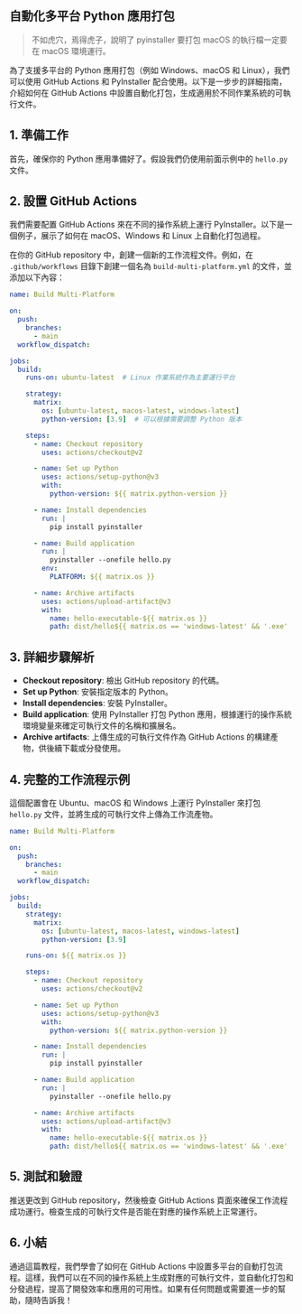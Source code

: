 ## 自動化多平台 Python 應用打包

> 不如虎穴，焉得虎子，說明了 pyinstaller 要打包 macOS 的執行檔一定要在 macOS 環境運行。

為了支援多平台的 Python 應用打包（例如 Windows、macOS 和 Linux），我們可以使用 GitHub Actions 和 PyInstaller 配合使用。以下是一步步的詳細指南，介紹如何在 GitHub Actions 中設置自動化打包，生成適用於不同作業系統的可執行文件。

## **1. 準備工作**

首先，確保你的 Python 應用準備好了。假設我們仍使用前面示例中的 `hello.py` 文件。

## **2. 設置 GitHub Actions**

我們需要配置 GitHub Actions 來在不同的操作系統上運行 PyInstaller。以下是一個例子，展示了如何在 macOS、Windows 和 Linux 上自動化打包過程。

在你的 GitHub repository 中，創建一個新的工作流程文件。例如，在 `.github/workflows` 目錄下創建一個名為 `build-multi-platform.yml` 的文件，並添加以下內容：

```yaml
name: Build Multi-Platform

on:
  push:
    branches:
      - main
  workflow_dispatch:

jobs:
  build:
    runs-on: ubuntu-latest  # Linux 作業系統作為主要運行平台

    strategy:
      matrix:
        os: [ubuntu-latest, macos-latest, windows-latest]
        python-version: [3.9]  # 可以根據需要調整 Python 版本

    steps:
      - name: Checkout repository
        uses: actions/checkout@v2

      - name: Set up Python
        uses: actions/setup-python@v3
        with:
          python-version: ${{ matrix.python-version }}

      - name: Install dependencies
        run: |
          pip install pyinstaller

      - name: Build application
        run: |
          pyinstaller --onefile hello.py
        env:
          PLATFORM: ${{ matrix.os }}

      - name: Archive artifacts
        uses: actions/upload-artifact@v3
        with:
          name: hello-executable-${{ matrix.os }}
          path: dist/hello${{ matrix.os == 'windows-latest' && '.exe' || '' }}  # 根據平台確定擴展名
```

## **3. 詳細步驟解析**

- **Checkout repository**: 檢出 GitHub repository 的代碼。
- **Set up Python**: 安裝指定版本的 Python。
- **Install dependencies**: 安裝 PyInstaller。
- **Build application**: 使用 PyInstaller 打包 Python 應用，根據運行的操作系統環境變量來確定可執行文件的名稱和擴展名。
- **Archive artifacts**: 上傳生成的可執行文件作為 GitHub Actions 的構建產物，供後續下載或分發使用。

## **4. 完整的工作流程示例**

這個配置會在 Ubuntu、macOS 和 Windows 上運行 PyInstaller 來打包 `hello.py` 文件，並將生成的可執行文件上傳為工作流產物。

```yaml
name: Build Multi-Platform

on:
  push:
    branches:
      - main
  workflow_dispatch:

jobs:
  build:
    strategy:
      matrix:
        os: [ubuntu-latest, macos-latest, windows-latest]
        python-version: [3.9]

    runs-on: ${{ matrix.os }}

    steps:
      - name: Checkout repository
        uses: actions/checkout@v2

      - name: Set up Python
        uses: actions/setup-python@v3
        with:
          python-version: ${{ matrix.python-version }}

      - name: Install dependencies
        run: |
          pip install pyinstaller

      - name: Build application
        run: |
          pyinstaller --onefile hello.py

      - name: Archive artifacts
        uses: actions/upload-artifact@v3
        with:
          name: hello-executable-${{ matrix.os }}
          path: dist/hello${{ matrix.os == 'windows-latest' && '.exe' || '' }}
```

## **5. 測試和驗證**

推送更改到 GitHub repository，然後檢查 GitHub Actions 頁面來確保工作流程成功運行。檢查生成的可執行文件是否能在對應的操作系統上正常運行。

## **6. 小結**

通過這篇教程，我們學會了如何在 GitHub Actions 中設置多平台的自動打包流程。這樣，我們可以在不同的操作系統上生成對應的可執行文件，並自動化打包和分發過程，提高了開發效率和應用的可用性。如果有任何問題或需要進一步的幫助，隨時告訴我！